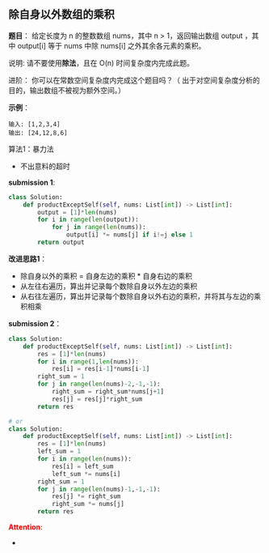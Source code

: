 ## 除自身以外数组的乘积
**题目**：
给定长度为 n 的整数数组 nums，其中 n > 1，返回输出数组 output ，其中 output[i] 等于 nums 中除 nums[i] 之外其余各元素的乘积。

说明: 请不要使用**除法**，且在 O(n) 时间复杂度内完成此题。

进阶：
你可以在常数空间复杂度内完成这个题目吗？（ 出于对空间复杂度分析的目的，输出数组不被视为额外空间。）

**示例**：
```
输入: [1,2,3,4]
输出: [24,12,8,6]
```

算法1：暴力法
- 不出意料的超时

**submission 1**:
```python
class Solution:
    def productExceptSelf(self, nums: List[int]) -> List[int]:
        output = [1]*len(nums)
        for i in range(len(output)):
            for j in range(len(nums)):
                output[i] *= nums[j] if i!=j else 1
        return output
```


**改进思路1**：
- 除自身以外的乘积 = 自身左边的乘积 * 自身右边的乘积
- 从左往右遍历，算出并记录每个数除自身以外左边的乘积
- 从右往左遍历，算出并记录每个数除自身以外右边的乘积，并将其与左边的乘积相乘


**submission 2**：
```python
class Solution:
    def productExceptSelf(self, nums: List[int]) -> List[int]:
        res = [1]*len(nums)
        for i in range(1,len(nums)):
            res[i] = res[i-1]*nums[i-1]
        right_sum = 1
        for j in range(len(nums)-2,-1,-1):
            right_sum = right_sum*nums[j+1]
            res[j] = res[j]*right_sum
        return res

# or
class Solution:
    def productExceptSelf(self, nums: List[int]) -> List[int]:
        res = [1]*len(nums)
        left_sum = 1
        for i in range(len(nums)):
            res[i] = left_sum
            left_sum *= nums[i]
        right_sum = 1
        for j in range(len(nums)-1,-1,-1):
            res[j] *= right_sum
            right_sum *= nums[j]
        return res
```



<font color="#FF0000">**Attention**</font>:

- 
